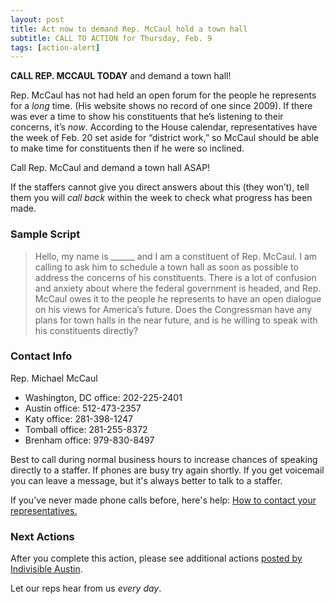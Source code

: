 ```yaml
---
layout: post
title: Act now to demand Rep. McCaul hold a town hall
subtitle: CALL TO ACTION for Thursday, Feb. 9
tags: [action-alert]
---
```


**CALL REP. MCCAUL TODAY** and demand a town hall!

Rep. McCaul has not had held an open forum for the people he represents for a _long_ time. (His website shows no record of one since 2009). If there was ever a time to show his constituents that he’s listening to their concerns, it’s _now_. According to the House calendar, representatives have the week of Feb. 20 set aside for “district work,” so McCaul should be able to make time for constituents then if he were so inclined.

Call Rep. McCaul and demand a town hall ASAP!

If the staffers cannot give you direct answers about this (they won’t), tell them you will _call back_ within the week to check what progress has been made.


### Sample Script

<blockquote>
Hello, my name is ______ and I am a constituent of Rep. McCaul. I am calling to ask him to schedule a town hall as soon as possible to address the concerns of his constituents. There is a lot of confusion and anxiety about where the federal government is headed, and Rep. McCaul owes it to the people he represents to have an open dialogue on his views for America’s future. Does the Congressman have any plans for town halls in the near future, and is he willing to speak with his constituents directly?
</blockquote>


### Contact Info

Rep. Michael McCaul

* Washington, DC office: 202-225-2401
* Austin office: 512-473-2357
* Katy office: 281-398-1247
* Tomball office: 281-255-8372
* Brenham office: 979-830-8497

Best to call during normal business hours to increase chances of speaking
directly to a staffer. If phones are busy try again shortly. If you get
voicemail you can leave a message, but it's always better to talk to
a staffer.

If you've never made phone calls before, here's help: [How to contact your representatives.](https://www.indivisibleaustin.com/take-action-now/how-to-contact-your-representatives/)


### Next Actions

After you complete this action, please see additional actions [posted by Indivisible Austin](https://www.indivisibleaustin.com/actions-for-the-week/).

Let our reps hear from us _every day_.
